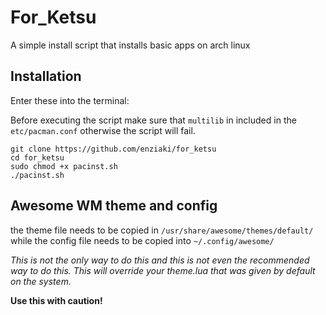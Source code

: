 # For_Ketsu

A simple install script that installs basic apps on arch linux

## Installation

Enter these into the terminal:

Before executing the script make sure that `multilib` in included in the `etc/pacman.conf` otherwise the script will fail.

```
git clone https://github.com/enziaki/for_ketsu
cd for_ketsu
sudo chmod +x pacinst.sh
./pacinst.sh
```


## Awesome WM theme and config

the theme file needs to be copied in `/usr/share/awesome/themes/default/` while the config file needs to be copied into `~/.config/awesome/`

*This is not the only way to do this and this is not even the recommended way to do this.*
*This will override your theme.lua that was given by default on the system.*

**Use this with caution!**


